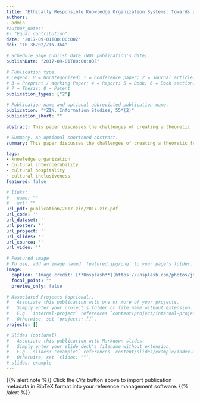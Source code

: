 ```yaml
---
title: "Ethically Responsible Knowledge Organization Systems: Towards an Intercultural User Interface"
authors:
- admin
#author_notes:
#- "Equal contribution"
date: "2017-09-01T00:00:00Z"
doi: "10.36702/ZIN.364"

# Schedule page publish date (NOT publication's date).
publishDate: "2017-09-01T00:00:00Z"

# Publication type.
# Legend: 0 = Uncategorized; 1 = Conference paper; 2 = Journal article;
# 3 = Preprint / Working Paper; 4 = Report; 5 = Book; 6 = Book section;
# 7 = Thesis; 8 = Patent
publication_types: ["2"]

# Publication name and optional abbreviated publication name.
publication: "*ZIN. Information Studies, 55*(2)"
publication_short: ""

abstract: This paper discusses the challenges of creating a theoretic framework within the context of an intercultural and ethically responsible knowledge organization system (KOS). First, the paper explores ethical and societal concerns linked to the development of KOS. Second, it illustrates a way to tackle this ethical factor by proposing an applicable architecture for intercultural interfaces which respects cultural diversity on a global scale. The author emphasizes the importance of opening up the notion of cultural inclusiveness, to weigh not only linguistic diversity but also other cultural and social aspects, such as geography, religious affiliations, tradition, historical elements, ethnic. This kind of approach should be attentive to intersectionality and cultural interoperability.

# Summary. An optional shortened abstract.
summary: This paper discusses the challenges of creating a theoretic framework within the context of an intercultural and ethically responsible knowledge organization system (KOS).

tags:
- knowledge organization
- cultural interoperability
- cultural hospitality
- cultural inclusiveness
featured: false

# links:
# - name: ""
#   url: ""
url_pdf: publication/2017-zin/2017-zin.pdf
url_code: ''
url_dataset: ''
url_poster: ''
url_project: ''
url_slides: ''
url_source: ''
url_video: ''

# Featured image
# To use, add an image named `featured.jpg/png` to your page's folder. 
image:
  caption: 'Image credit: [**Unsplash**](https://unsplash.com/photos/jdD8gXaTZsc)'
  focal_point: ""
  preview_only: false

# Associated Projects (optional).
#   Associate this publication with one or more of your projects.
#   Simply enter your project's folder or file name without extension.
#   E.g. `internal-project` references `content/project/internal-project/index.md`.
#   Otherwise, set `projects: []`.
projects: []

# Slides (optional).
#   Associate this publication with Markdown slides.
#   Simply enter your slide deck's filename without extension.
#   E.g. `slides: "example"` references `content/slides/example/index.md`.
#   Otherwise, set `slides: ""`.
# slides: example
---
```


{{% alert note %}}
Click the *Cite* button above to import publication metadata in BibTeX format into your reference management software. 
{{% /alert %}}
